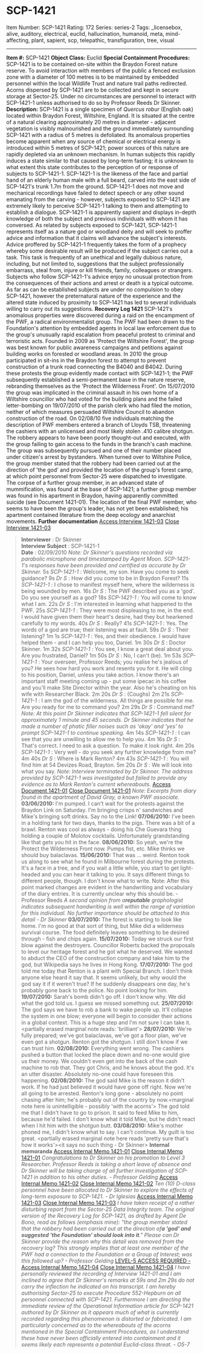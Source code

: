 # SCP-1421
Item Number: SCP-1421
Rating: 172
Series: series-2
Tags: _licensebox, alive, auditory, electrical, euclid, hallucination, humanoid, meta, mind-affecting, plant, sapient, scp, telepathic, transfiguration, tree, visual

---

**Item #:** SCP-1421
**Object Class:** Euclid
**Special Containment Procedures:** SCP-1421 is to be contained on-site within the Braydon Forest nature reserve. To avoid interaction with members of the public a fenced exclusion zone with a diameter of 100 metres is to be maintained by embedded personnel within the local Wildlife Trust and nature trail paths redirected. Acorns dispersed by SCP-1421 are to be collected and kept in secure storage at Sector-25. Under no circumstances are personnel to interact with SCP-1421-1 unless authorised to do so by Professor Reeds Dr Skinner.
**Description:** SCP-1421 is a single specimen of _Quercus robur_ (English oak) located within Braydon Forest, Wiltshire, England. It is situated at the centre of a natural clearing approximately 20 metres in diameter - adjacent vegetation is visibly malnourished and the ground immediately surrounding SCP-1421 with a radius of 5 metres is defoliated.
Its anomalous properties become apparent when any source of chemical or electrical energy is introduced within 5 metres of SCP-1421; power sources of this nature are rapidly depleted via an unknown mechanism. In human subjects this rapidly induces a state similar to that caused by long-term fasting; it is unknown to what extent this state contributes to the perception of or response of subjects to SCP-1421-1.
SCP-1421-1 is the likeness of the face and partial hand of an elderly human male with a full beard, carved into the east side of SCP-1421's trunk 1.7m from the ground. SCP-1421-1 does not move and mechanical recordings have failed to detect speech or any other sound emanating from the carving - however, subjects exposed to SCP-1421 are extremely likely to perceive SCP-1421-1 talking to them and attempting to establish a dialogue. SCP-1421-1 is apparently sapient and displays in-depth knowledge of both the subject and previous individuals with whom it has conversed. As related by subjects exposed to SCP-1421, SCP-1421-1 represents itself as a nature god or woodland deity and will seek to proffer advice and information that it claims will advance the subject's interests.
Advice proffered by SCP-1421-1 frequently takes the form of a prophecy whereby some desirable result will be produced if the subject carries out a task. This task is frequently of an unethical and legally dubious nature, including, but not limited to, suggestions that the subject professionally embarrass, steal from, injure or kill friends, family, colleagues or strangers. Subjects who follow SCP-1421-1's advice enjoy no unusual protection from the consequences of their actions and arrest or death is a typical outcome. As far as can be established subjects are under no compulsion to obey SCP-1421, however the preternatural nature of the experience and the altered state induced by proximity to SCP-1421 has led to several individuals willing to carry out its suggestions.
**Recovery Log 1421**
SCP-1421's anomalous properties were discovered during a raid on the encampment of the PWF, a radical environmentalist group. The PWF had been drawn to the Foundation's attention by embedded agents in local law enforcement due to the group's unusually rapid escalation from peaceful protest to criminal and terroristic acts. Founded in 2009 as 'Protect the Wiltshire Forest', the group was best known for public awareness campaigns and petitions against building works on forested or woodland areas. In 2010 the group participated in sit-ins in the Braydon forest to attempt to prevent construction of a trunk road connecting the B4040 and B4042. During these protests the group evidently made contact with SCP-1421-1; the PWF subsequently established a semi-permanent base in the nature reserve, rebranding themselves as the 'Protect the Wilderness Front'. On 15/07/2010 the group was implicated in the criminal assault in his own home of a Wiltshire councillor who had voted for the building plans and the failed letter-bombing on 19/07/2010 of the parish clerk who had filed the motion, neither of which measures persuaded Wiltshire Council to abandon construction of the road.
On 02/08/10 five individuals matching the description of PWF members entered a branch of Lloyds TSB, threatening the cashiers with an unlicensed and most likely stolen .410 calibre shotgun. The robbery appears to have been poorly thought-out and executed, with the group failing to gain access to the funds in the branch's cash machine. The group was subsequently pursued and one of their number placed under citizen's arrest by bystanders. When turned over to Wiltshire Police, the group member stated that the robbery had been carried out at the direction of 'the god' and provided the location of the group's forest camp, at which point personnel from Sector-25 were dispatched to investigate. The corpse of a further group member, in an advanced state of mummification, was found at the base of SCP-1421; a further group member was found in his apartment in Braydon, having apparently committed suicide (see Document 1421-01). The location of the final PWF member, who seems to have been the group's leader, has not yet been established; his apartment contained literature from the deep ecology and anarchist movements.
**Further documentation**
[Access Interview 1421-03](javascript:;)
[Close Interview 1421-03](javascript:;)
> **Interviewer** : Dr Skinner  
>  **Interview Subject** : SCP-1421-1  
>  **Date** : 02/09/2010
> _Note: Dr Skinner's questions recorded via parabolic microphone and timestamped by Agent Moon. SCP-1421-1's responses have been provided and certified as accurate by Dr Skinner._
> 5s _SCP-1421-1_ : Welcome, my son. Have you come to seek guidance?
> 9s _Dr S_ : How did you come to be in Braydon Forest?
> 11s _SCP-1421-1_ : I chose to manifest myself here, where the wilderness is being wounded by men.
> 16s _Dr S_ : The PWF described you as a 'god'. Do you see yourself as a god?
> 18s _SCP-1421-1_ : You will come to know what I am.
> 22s _Dr S_ : I'm interested in learning what happened to the PWF.
> 25s _SCP-1421-1_ : They were most displeasing to me, in the end. I would have given them their heart's desire, had they but hearkened carefully to my words.
> 40s _Dr S_ : Really?
> 41s _SCP-1421-1_ : Yes. The words of a god are true; their listening was at fault.
> 59s _Dr S_ : Their listening?
> 1m 1s _SCP-1421-1_ : Yes, and their obedience. I would have helped them - and I can help you too, Daniel.
> 1m 30s _Dr S_ : Doctor Skinner.
> 1m 32s _SCP-1421-1_ : You see, I know a great deal about you. Are you frustrated, Daniel?
> 1m 50s _Dr S_ : No, I can't (be).
> 1m 53s _SCP-1421-1_ : Your overseer, Professor Reeds; you realise he's jealous of you? He sees how hard you work and resents you for it. He will cling to his position, Daniel, unless you take action. I know there's an important staff meeting coming up - put some ipecac in his coffee and you'll make Site Director within the year. Also he's cheating on his wife with Researcher Black.
> 2m 20s _Dr S_ : (Coughs)
> 2m 21s _SCP-1421-1_ : I am the god of the wilderness. All things are possible for me. Are you ready for me to command you?
> 2m 29s _Dr S_ : Command me?
> _Note: At this point Dr Skinner indicates that SCP-1421-1 fell silent for approximately 1 minute and 45 seconds. Dr Skinner indicates that he made a number of phatic filler noises such as 'okay' and 'yes' to prompt SCP-1421-1 to continue speaking._
> 4m 14s _SCP-1421-1_ : I can see that you are unwilling to allow me to help you.
> 4m 16s _Dr S_ : That's correct. I need to ask a question. To make it look right.
> 4m 20s _SCP-1421-1_ : Very well - do you seek any further knowledge from me?
> 4m 40s _Dr S_ : Where is Mark Renton?
> 4m 43s _SCP-1421-1_ : You will find him at 54 Devizes Road, Brayton.
> 5m 20s _Dr S_ : We will look into what you say.
> _Note: Interview terminated by Dr Skinner. The address provided by SCP-1421-1 was investigated but failed to provide any evidence as to Mark Renton's current whereabouts._
[Access Document 1421-01](javascript:;)
[Close Document 1421-01](javascript:;)
> _Note: Excerpts from diary found in the apartment of David Gray, a known PWF associate._
> **03/06/2010:** I'm pumped. I can't wait for the protests against the Braydon Link on Saturday. I'm bringing crisps n' sandwiches and Mike's bringing soft drinks. Say no to the Link!
> **07/06/2010:** I've been in a holding tank for two days, thanks to the pigs. There was a bit of a brawl. Renton was cool as always - doing his Che Guevara thing holding a couple of Molotov cocktails. Unfortunately grandstanding like that gets you hit in the face.
> **08/06/2010:** So yeah, we're the Protect the Wilderness Front now. Pumps fist, etc. Mike thinks we should buy balaclavas.
> **15/06/2010:** That was … weird. Renton took us along to see what he found in Milbourne forest during the protests. It's a face in a tree, and if you wait a little while, you start to get light-headed and you can hear it talking to you. It says different things to different people, though. I don't know what to write.
> Note: After this point marked changes are evident in the handwriting and vocabulary of the diary entries. It is currently unclear why this should be. - Professor Reeds
> _A second opinion from a**reputable** graphologist indicates subsequent handwriting is well within the range of variation for this individual. No further importance should be attached to this detail - Dr Skinner_
> **03/07/2010:** The forest is starting to look like home. I'm no good at that sort of thing, but Mike did a wilderness survival course. The food definitely leaves something to be desired through - fish and chips again.
> **15/07/2010:** Today we struck our first blow against the destroyers. Councillor Roberts backed the proposals to level our heritage forest and he got what he deserved. We wanted to abduct the CEO of the construction company and take him to the god, but Wikipedia says he lives in Hong Kong.
> **17/07/2010:** The god told me today that Renton is a plant with Special Branch. I don't think anyone else heard it say that. It seems unlikely, but why would the god say it if it weren't true? If he suddenly disappears one day, he's probably gone back to the police. No point looking for him.
> **19/07/2010:** Sarah's bomb didn't go off. I don't know why. We did what the god told us. I guess we missed something out.
> **25/07/2010:** The god says we have to rob a bank to wake people up. It'll collapse the system in one blow; everyone will begin to consider their actions in a global context. This is a huge step and I'm not sure I can take it.<partially erased marginal note reads: 'brilliant'>
> **28/07/2010:** We're fully prepared; we've got balaclavas, we've got a floor plan, we've even got a shotgun. Renton got the shotgun. I still don't know if we can trust him.
> **02/08/2010:** Everything went wrong. The cashiers pushed a button that locked the place down and no-one would give us their money. We couldn't even get into the back of the cash machine to rob that. They got Chris, and he knows about the god. It's an utter disaster. Absolutely no-one could have foreseen this happening.
> **02/08/2010:** The god said Mike is the reason it didn't work. If he had just believed it would have gone off right. Now we're all going to be arrested. Renton's long gone - absolutely no point chasing after him; he's probably out of the country by now.<marginal note here is unintelligible - possibly 'with the acorns'> The god told me that I didn't have to go to prison. It said to feed Mike to him, because he'd failed. I don't know what it told Mike, but he didn't react when I hit him with the shotgun butt.
> **03/08/2010:** Mike's mother phoned me, I didn't know what to say. I can't continue. My guilt is too great. <partially erased marginal note here reads 'pretty sure that's how it works'><it says no such thing - Dr Skinner>
**Internal memoranda**
[Access Internal Memo 1421-01](javascript:;)
[Close Internal Memo 1421-01](javascript:;)
> _Congratulations to Dr Skinner on his promotion to Level 3 Researcher. Professor Reeds is taking a short leave of absence and Dr Skinner will be taking charge of all further investigation of SCP-1421 in addition to his other duties. - Professor Gelding_
[Access Internal Memo 1421-02](javascript:;)
[Close Internal Memo 1421-02](javascript:;)
> _Ten (10) D-class personnel have been allocated to Dr Skinner to explore the effects of long-term exposure to SCP-1421. - Dr Iglesias_
[Access Internal Memo 1421-03](javascript:;)
[Close Internal Memo 1421-03](javascript:;)
> _I have taken receipt of a rather disturbing report from the Sector-25 Data Integrity team. The original version of the Recovery Log for SCP-1421, as drafted by Agent De Bono, read as follows (emphasis mine): "the group member stated that the robbery had been carried out at the direction of**a 'god' and suggested 'the Foundation' should look into it**." Please can Dr Skinner provide the reason why this detail was removed from the recovery log? This strongly implies that at least one member of the PWF had a connection to the Foundation or a Group of Interest; was this followed up? - Professor Gelding_
[LEVEL-5 ACCESS REQUIRED - Access Internal Memo 1421-04](javascript:;)
[Close Internal Memo 1421-04](javascript:;)
> _I have personally reviewed the recording of Interview 1421-01 and I am inclined to agree that Dr Skinner's remarks at 59s and 2m 29s do not carry the inflection he indicated on his transcript. I am hereby authorising Sector-25 to execute Procedure 552-Hepburn on all personnel connected with SCP-1421. Furthermore I am directing the immediate review of the Operational Information article for SCP-1421 authored by Dr Skinner as it appears much of what is currently recorded regarding this phenomenon is distorted or fabricated. I am particularly concerned as to the whereabouts of the acorns mentioned in the Special Containment Procedures, as I understand these have never been officially entered into containment and it seems likely each represents a potential Euclid-class threat. - O5-7_